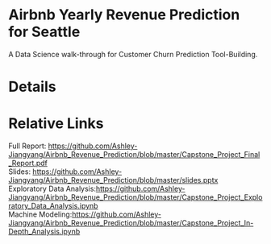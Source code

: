 # Airbnb Yearly Revenue Prediction for Seattle
A Data Science walk-through for Customer Churn Prediction Tool-Building.

# Details


# Relative Links
Full Report: https://github.com/Ashley-Jiangyang/Airbnb_Revenue_Prediction/blob/master/Capstone_Project_Final_Report.pdf<br>
Slides: https://github.com/Ashley-Jiangyang/Airbnb_Revenue_Prediction/blob/master/slides.pptx<br>
Exploratory Data Analysis:https://github.com/Ashley-Jiangyang/Airbnb_Revenue_Prediction/blob/master/Capstone_Project_Exploratory_Data_Analysis.ipynb<br>
Machine Modeling:https://github.com/Ashley-Jiangyang/Airbnb_Revenue_Prediction/blob/master/Capstone_Project_In-Depth_Analysis.ipynb

